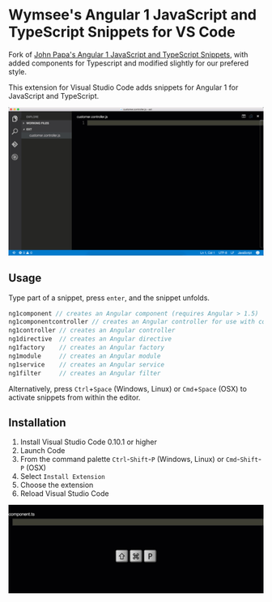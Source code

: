 # Wymsee's Angular 1 JavaScript and TypeScript Snippets for VS Code

Fork of [John Papa's Angular 1 JavaScript and TypeScript Snippets](https://marketplace.visualstudio.com/items?itemName=johnpapa.Angular1), with added components for Typescript and modified slightly for our prefered style.

This extension for Visual Studio Code adds snippets for Angular 1 for JavaScript and TypeScript.

![Use Extension](images/use-extension.gif)

## Usage
Type part of a snippet, press `enter`, and the snippet unfolds.

```javascript
ng1component // creates an Angular component (requires Angular > 1.5)
ng1componentcontroller // creates an Angular controller for use with components
ng1controller // creates an Angular controller
ng1directive  // creates an Angular directive
ng1factory    // creates an Angular factory
ng1module     // creates an Angular module
ng1service    // creates an Angular service
ng1filter     // creates an Angular filter
```

Alternatively, press `Ctrl`+`Space` (Windows, Linux) or `Cmd`+`Space` (OSX) to activate snippets from within the editor.

## Installation

1. Install Visual Studio Code 0.10.1 or higher
2. Launch Code
3. From the command palette `Ctrl`-`Shift`-`P` (Windows, Linux) or `Cmd`-`Shift`-`P` (OSX)
4. Select `Install Extension`
5. Choose the extension
6. Reload Visual Studio Code

![Install Extension](images/install-extension.gif)
